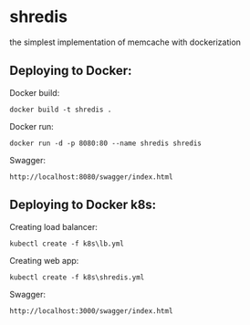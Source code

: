 # shredis
the simplest implementation of memcache with dockerization

## Deploying to Docker:
Docker build: 
```
docker build -t shredis .
```
Docker run: 
```
docker run -d -p 8080:80 --name shredis shredis
```
Swagger: 
```
http://localhost:8080/swagger/index.html
```
## Deploying to Docker k8s:
Creating load balancer:
```
kubectl create -f k8s\lb.yml
```
Creating web app:
```
kubectl create -f k8s\shredis.yml
```
Swagger: 
```
http://localhost:3000/swagger/index.html
```
